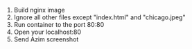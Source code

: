 1. Build nginx image
2. Ignore all other files except "index.html" and "chicago.jpeg"
3. Run container to the port 80:80
4. Open your localhost:80
5. Send Azim screenshot